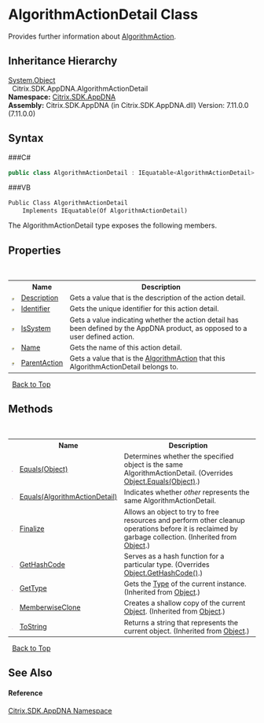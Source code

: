 # AlgorithmActionDetail Class
 

Provides further information about <a href="T_Citrix_SDK_AppDNA_AlgorithmAction">AlgorithmAction</a>.


## Inheritance Hierarchy
<a href="http://msdn2.microsoft.com/en-us/library/e5kfa45b" target="_blank">System.Object</a><br />&nbsp;&nbsp;Citrix.SDK.AppDNA.AlgorithmActionDetail<br />
**Namespace:**&nbsp;<a href="N_Citrix_SDK_AppDNA">Citrix.SDK.AppDNA</a><br />**Assembly:**&nbsp;Citrix.SDK.AppDNA (in Citrix.SDK.AppDNA.dll) Version: 7.11.0.0 (7.11.0.0)

## Syntax

###C#
```csharp
public class AlgorithmActionDetail : IEquatable<AlgorithmActionDetail>
```

###VB
```vbnet
Public Class AlgorithmActionDetail
	Implements IEquatable(Of AlgorithmActionDetail)
```

The AlgorithmActionDetail type exposes the following members.


## Properties
&nbsp;<table><tr><th></th><th>Name</th><th>Description</th></tr><tr><td>![Public property](media/pubproperty.gif "Public property")</td><td><a href="P_Citrix_SDK_AppDNA_AlgorithmActionDetail_Description">Description</a></td><td>
Gets a value that is the description of the action detail.</td></tr><tr><td>![Public property](media/pubproperty.gif "Public property")</td><td><a href="P_Citrix_SDK_AppDNA_AlgorithmActionDetail_Identifier">Identifier</a></td><td>
Gets the unique identifier for this action detail.</td></tr><tr><td>![Public property](media/pubproperty.gif "Public property")</td><td><a href="P_Citrix_SDK_AppDNA_AlgorithmActionDetail_IsSystem">IsSystem</a></td><td>
Gets a value indicating whether the action detail has been defined by the AppDNA product, as opposed to a user defined action.</td></tr><tr><td>![Public property](media/pubproperty.gif "Public property")</td><td><a href="P_Citrix_SDK_AppDNA_AlgorithmActionDetail_Name">Name</a></td><td>
Gets the name of this action detail.</td></tr><tr><td>![Public property](media/pubproperty.gif "Public property")</td><td><a href="P_Citrix_SDK_AppDNA_AlgorithmActionDetail_ParentAction">ParentAction</a></td><td>
Gets a value that is the <a href="T_Citrix_SDK_AppDNA_AlgorithmAction">AlgorithmAction</a> that this AlgorithmActionDetail belongs to.</td></tr></table>&nbsp;
<a href="#algorithmactiondetail-class">Back to Top</a>

## Methods
&nbsp;<table><tr><th></th><th>Name</th><th>Description</th></tr><tr><td>![Public method](media/pubmethod.gif "Public method")</td><td><a href="M_Citrix_SDK_AppDNA_AlgorithmActionDetail_Equals_1">Equals(Object)</a></td><td>
Determines whether the specified object is the same AlgorithmActionDetail.
 (Overrides <a href="http://msdn2.microsoft.com/en-us/library/bsc2ak47" target="_blank">Object.Equals(Object)</a>.)</td></tr><tr><td>![Public method](media/pubmethod.gif "Public method")</td><td><a href="M_Citrix_SDK_AppDNA_AlgorithmActionDetail_Equals">Equals(AlgorithmActionDetail)</a></td><td>
Indicates whether *other* represents the same AlgorithmActionDetail.</td></tr><tr><td>![Protected method](media/protmethod.gif "Protected method")</td><td><a href="http://msdn2.microsoft.com/en-us/library/4k87zsw7" target="_blank">Finalize</a></td><td>
Allows an object to try to free resources and perform other cleanup operations before it is reclaimed by garbage collection.
 (Inherited from <a href="http://msdn2.microsoft.com/en-us/library/e5kfa45b" target="_blank">Object</a>.)</td></tr><tr><td>![Public method](media/pubmethod.gif "Public method")</td><td><a href="M_Citrix_SDK_AppDNA_AlgorithmActionDetail_GetHashCode">GetHashCode</a></td><td>
Serves as a hash function for a particular type.
 (Overrides <a href="http://msdn2.microsoft.com/en-us/library/zdee4b3y" target="_blank">Object.GetHashCode()</a>.)</td></tr><tr><td>![Public method](media/pubmethod.gif "Public method")</td><td><a href="http://msdn2.microsoft.com/en-us/library/dfwy45w9" target="_blank">GetType</a></td><td>
Gets the <a href="http://msdn2.microsoft.com/en-us/library/42892f65" target="_blank">Type</a> of the current instance.
 (Inherited from <a href="http://msdn2.microsoft.com/en-us/library/e5kfa45b" target="_blank">Object</a>.)</td></tr><tr><td>![Protected method](media/protmethod.gif "Protected method")</td><td><a href="http://msdn2.microsoft.com/en-us/library/57ctke0a" target="_blank">MemberwiseClone</a></td><td>
Creates a shallow copy of the current <a href="http://msdn2.microsoft.com/en-us/library/e5kfa45b" target="_blank">Object</a>.
 (Inherited from <a href="http://msdn2.microsoft.com/en-us/library/e5kfa45b" target="_blank">Object</a>.)</td></tr><tr><td>![Public method](media/pubmethod.gif "Public method")</td><td><a href="http://msdn2.microsoft.com/en-us/library/7bxwbwt2" target="_blank">ToString</a></td><td>
Returns a string that represents the current object.
 (Inherited from <a href="http://msdn2.microsoft.com/en-us/library/e5kfa45b" target="_blank">Object</a>.)</td></tr></table>&nbsp;
<a href="#algorithmactiondetail-class">Back to Top</a>

## See Also


#### Reference
<a href="N_Citrix_SDK_AppDNA">Citrix.SDK.AppDNA Namespace</a><br />